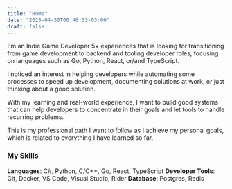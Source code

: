 ```yaml
---
title: "Home"
date: "2025-04-30T00:46:33-03:00"
draft: false
---
```


I'm an Indie Game Developer 5+ experiences that is looking for transitioning from game development to backend and tooling developer roles, focusing on languages such as Go, Python, React, or/and TypeScript.

I noticed an interest in helping developers while automating some processes to speed up development, documenting solutions at work, or just thinking about a good solution.

With my learning and real-world experience, I want to build good systems that can help developers to concentrate in their goals and let tools to handle recurring problems.

This is my professional path I want to follow as I achieve my personal goals, which is related to everything I have learned so far.

### My Skills

**Languages**: C#, Python, C/C++, Go, React, TypeScript
**Developer Tools**: Git, Docker, VS Code, Visual Studio, Rider
**Database**: Postgres, Redis
